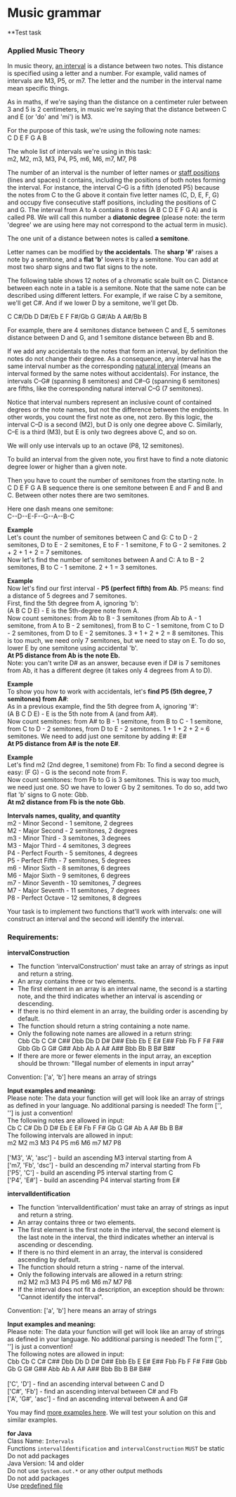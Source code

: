 # Music grammar

**Test task <br>

### Applied Music Theory

In music theory, [an interval](https://en.wikipedia.org/wiki/Interval_(music)) is a distance between two notes. This distance is specified using a letter and a number. For example, valid names of intervals are M3, P5, or m7. The letter and the number in the interval name mean specific things.<br>

As in maths, if we're saying than the distance on a centimeter ruler between 3 and 5 is 2 centimeters, in music we're saying that the distance between C and E (or 'do' and 'mi') is M3. <br>

For the purpose of this task, we're using the following note names: <br>
C D E F G A B <br>

The whole list of intervals we're using in this task: <br>
m2, M2, m3, M3, P4, P5, m6, M6, m7, M7, P8 <br>

The number of an interval is the number of letter names or [staff positions](https://en.wikipedia.org/wiki/Staff_position) (lines and spaces) it contains, including the positions of both notes forming the interval. For instance, the interval C–G is a fifth (denoted P5) because the notes from C to the G above it contain five letter names (C, D, E, F, G) and occupy five consecutive staff positions, including the positions of C and G. The interval from A to A contains 8 notes (A B C D E F G A) and is called P8. We will call this number a **diatonic degree** (please note: the term 'degree' we are using here may not correspond to the actual term in music).<br>

The one unit of a distance between notes is called **a semitone**.<br>

Letter names can be modified by **the accidentals**. The **sharp '#'** raises a note by a semitone, and a **flat 'b'** lowers it by a semitone. You can add at most two sharp signs and two flat signs to the note.<br>

The following table shows 12 notes of a chromatic scale built on C. Distance between each note in a table is a semitone. Note that the same note can be described using different letters. For example, if we raise C by a semitone, we'll get C#. And if we lower D by a semitone, we'll get Db. <br>

C C#/Db D D#/Eb E F F#/Gb G G#/Ab A A#/Bb B <br>

For example, there are 4 semitones distance between C and E, 5 semitones distance between D and G, and 1 semitone distance between Bb and B. <br>

If we add any accidentals to the notes that form an interval, by definition the notes do not change their degree. As a consequence, any interval has the same interval number as the corresponding [natural interval](https://en.wikipedia.org/wiki/Natural_(music)) (means an interval formed by the same notes without accidentals). For instance, the intervals C–G# (spanning 8 semitones) and C#–G (spanning 6 semitones) are fifths, like the corresponding natural interval C–G (7 semitones). <br>

Notice that interval numbers represent an inclusive count of contained degrees or the note names, but not the difference between the endpoints. In other words, you count the first note as one, not zero. By this logic, the interval C–D is a second (M2), but D is only one degree above C. Similarly, C–E is a third (M3), but E is only two degrees above C, and so on. <br>

We will only use intervals up to an octave (P8, 12 semitones).  <br>

To build an interval from the given note, you first have to find a note diatonic degree lower or higher than a given note. <br>

Then you have to count the number of semitones from the starting note. In C D E F G A B sequence there is one semitone between E and F and B and C. Between other notes there are two semitones. <br>

Here one dash means one semitone: <br>
C--D--E-F--G--A--B-C <br>

**Example** <br>
Let's count the number of semitones between C and G: C to D - 2 semitones, D to E - 2 semitones, E to F - 1 semitone, F to G - 2 semitones. 2 + 2 + 1 + 2 = 7 semitones. <br>
Now let's find the number of semitones between A and C: A to B - 2 semitones, B to C - 1 semitone. 2 + 1 = 3 semitones. <br>

**Example** <br>
Now let's find our first interval - **P5 (perfect fifth) from Ab**. P5 means: find a distance of 5 degrees and 7 semitones. <br>
First, find the 5th degree from A, ignoring 'b': <br>
(A B C D E) - E is the 5th-degree note from A. <br>
Now count semitones: from Ab to B - 3 semitones (from Ab to A - 1 semitone, from A to B - 2 semitones), from B to C - 1 semitone, from C to  D - 2 semitones, from D to E - 2 semitones. 3 + 1 + 2 + 2 = 8 semitones. This is too much, we need only 7 semitones, but we need to stay on E. To do so, lower E by one semitone using accidental 'b'.<br>
**At P5 distance from Ab is the note Eb.** <br>
Note: you can't write D# as an answer, because even if D# is 7 semitones from Ab, it has a different degree (it takes only 4 degrees from A to D). <br>

**Example** <br>
To show you how to work with accidentals, let's **find P5 (5th degree, 7 semitones) from A#**: <br>
As in a previous example, find the 5th degree from A, ignoring '#': <br>
(A B C D E) - E is the 5th note from A (and from A#). <br>
Now count semitones: from A# to B - 1 semitone, from B to C - 1 semitone, from C to  D - 2 semitones, from D to E - 2 semitones. 1 + 1 + 2 + 2 = 6 semitones. We need to add just one semitone by adding #: E# <br>
**At P5 distance from A# is the note E#**. <br>

**Example** <br>
Let's find m2 (2nd degree, 1 semitone) from Fb:
To find a second degree is easy: (F G) - G is the second note from F. <br>
Now count semitones: from Fb to G is 3 semitones. This is way too much, we need just one. SO we have to lower G by 2 semitones. To do so, add two flat 'b' signs to G note: Gbb. <br>
**At m2 distance from Fb is the note Gbb**. <br>


**Intervals names, quality, and quantity** <br>
m2 - Minor Second - 1 semitone, 2 degrees <br>
M2 - Major Second - 2 semitones, 2 degrees <br>
m3 - Minor Third - 3 semitones, 3 degrees <br>
M3 - Major Third - 4 semitones, 3 degrees <br>
P4 - Perfect Fourth - 5 semitones, 4 degrees <br>
P5 - Perfect Fifth - 7 semitones, 5 degrees <br>
m6 - Minor Sixth - 8 semitones, 6 degrees <br>
M6 - Major Sixth - 9 semitones, 6 degrees <br>
m7 - Minor Seventh - 10 semitones, 7 degrees <br>
M7 - Major Seventh - 11 semitones, 7 degrees <br>
P8 - Perfect Octave - 12 semitones, 8 degrees <br>

Your task is to implement two functions that'll work with intervals: one will construct an interval and the second will identify the interval. <br>

### Requirements:
**intervalConstruction**
- The function 'intervalConstruction' must take an array of strings as input and return a string.
- An array contains three or two elements.
- The first element in an array is an interval name, the second is a starting note, and the third indicates whether an interval is ascending or descending.
- If there is no third element in an array, the building order is ascending by default.
- The function should return a string containing a note name.
- Only the following note names are allowed in a return string: <br>
Cbb Cb C C# C## Dbb Db D D# D## Ebb Eb E E# E## Fbb Fb F F# F## Gbb Gb G G# G## Abb Ab A A# A## Bbb Bb B B# B## <br>
- If there are more or fewer elements in the input array, an exception should be thrown: "Illegal number of elements in input array"

Convention: ['a', 'b'] here means an array of strings
<br>

**Input examples and meaning:** <br>
Please note: The data your function will get will look like an array of strings as defined in your language. No additional parsing is needed! The form ['', ''] is just a convention! <br>
The following notes are allowed in input: <br>
Cb C C# Db D D# Eb E E# Fb F F# Gb G G# Ab A A# Bb B B# <br>
The following intervals are allowed in input: <br>
m2 M2 m3 M3 P4 P5 m6 M6 m7 M7 P8 <br>
<br>
['M3', 'A', 'asc'] - build an ascending M3 interval starting from A <br>
['m7, 'Fb', 'dsc'] - build an descending m7 interval starting from Fb <br>
['P5', 'C'] - build an ascending P5 interval starting from C <br>
['P4', 'E#'] - build an ascending P4 interval starting from E# <br>

**intervalIdentification** <br>
- The function 'intervalIdentification' must take an array of strings as input and return a string.
- An array contains three or two elements.
- The first element is the first note in the interval, the second element is the last note in the interval, the third indicates whether an interval is ascending or descending.
- If there is no third element in an array, the interval is considered ascending by default.
- The function should return a string - name of the interval.
- Only the following intervals are allowed in a return string: <br>
m2 M2 m3 M3 P4 P5 m6 M6 m7 M7 P8
- If the interval does not fit a description, an exception should be thrown: "Cannot identify the interval".

Convention: ['a', 'b'] here means an array of strings
<br>

**Input examples and meaning:** <br>
Please note: The data your function will get will look like an array of strings as defined in your language. No additional parsing is needed! The form ['', ''] is just a convention! <br>
The following notes are allowed in input: <br>
Cbb Cb C C# C## Dbb Db D D# D## Ebb Eb E E# E## Fbb Fb F F# F## Gbb Gb G G# G## Abb Ab A A# A## Bbb Bb B B# B## <br>
<br>
['C', 'D'] - find an ascending interval between C and D <br>
['C#', 'Fb'] - find an ascending interval between C# and Fb <br>
['A', 'G#', 'asc'] - find an ascending interval between A and G# <br>

You may find [more examples here](examples.md). We will test your solution on this and similar examples.

**for Java** <br>
Class Name: `Intervals` <br>
Functions `intervalIdentification` and `intervalConstruction` `MUST` be static <br>
Do not add packages <br>
Java Version: 14 and older <br>
Do not use `System.out.*` or any other output methods<br>
Do not add packages <br>
Use [predefined file](predefined-files/Intervals.java) <br>
